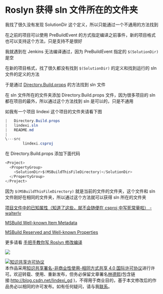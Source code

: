 # Roslyn 获得 sln 文件所在的文件夹

我找了很久没有发现 SolutionDir 这个定义，所以只能通过一个不通用的方法找到

<!--more-->
<!-- CreateTime:2019/7/22 8:57:14 -->

<!-- csdn -->

<!-- 标签：Roslyn,MSBuild,编译器 -->


在之前的项目可以使用 PreBuildEvent 的方式指定编译之前事件，新的项目格式也可以支持这个方法，只是支持不是很好

我就遇到在 Jenkins 无法编译通过，因为 PreBuildEvent 指定的 `$(SolutionDir)` 是空

在新的项目格式，找了很久都没有找到 `$(SolutionDir)` 的定义和找到运行的 sln 文件的定义的方法

于是通过 [Directory.Build.props](https://lindexi.oschina.io/lindexi/post/Roslyn-%E4%BD%BF%E7%94%A8-Directory.Build.props-%E6%96%87%E4%BB%B6%E5%AE%9A%E4%B9%89%E7%BC%96%E8%AF%91.html ) 的方法找到 sln 文件

<!-- ![](image/Roslyn 获得 sln 文件所在的文件夹/Roslyn 获得 sln 文件所在的文件夹0.png) -->

在 sln 文件所在的文件夹添加 Directory.Build.props 文件，因为很多项目的 sln 都在项目的最外，所以通过这个方法找到 sln 是可以的，只是不通用

如我有一个项目 lindexi 这个项目的文件夹请看下图

```csharp
|   Directory.Build.props
|   lindexi.sln
|   README.md
|
\---src
        lindexi.csproj
```

在 Directory.Build.props 添加下面代码

```csharp
<Project>
  <PropertyGroup>
    <SolutionDir>$(MSBuildThisFileDirectory)</SolutionDir>
  </PropertyGroup>
</Project>

```

因为 `$(MSBuildThisFileDirectory)` 就是当前的文件的文件夹，这个文件和 sln 文件刚好在相同的文件夹，所以通过这个方法就可以获得 sln 所在的文件夹

[项目文件中的已知属性（知道了这些，就不会随便在 csproj 中写死常量啦） - walterlv](https://blog.walterlv.com/post/known-properties-in-csproj.html )

[MSBuild Well-known Item Metadata](https://docs.microsoft.com/en-us/visualstudio/msbuild/msbuild-well-known-item-metadata?view=vs-2017 )

[MSBuild Reserved and Well-known Properties](https://docs.microsoft.com/en-us/visualstudio/msbuild/msbuild-reserved-and-well-known-properties?view=vs-2017 )

更多请看 [手把手教你写 Roslyn 修改编译](https://lindexi.oschina.io/lindexi/post/roslyn.html )

![](http://image.acmx.xyz/lindexi%2F2019123205745682)

<a rel="license" href="http://creativecommons.org/licenses/by-nc-sa/4.0/"><img alt="知识共享许可协议" style="border-width:0" src="https://licensebuttons.net/l/by-nc-sa/4.0/88x31.png" /></a><br />本作品采用<a rel="license" href="http://creativecommons.org/licenses/by-nc-sa/4.0/">知识共享署名-非商业性使用-相同方式共享 4.0 国际许可协议</a>进行许可。欢迎转载、使用、重新发布，但务必保留文章署名[林德熙](http://blog.csdn.net/lindexi_gd)(包含链接:http://blog.csdn.net/lindexi_gd )，不得用于商业目的，基于本文修改后的作品务必以相同的许可发布。如有任何疑问，请与我[联系](mailto:lindexi_gd@163.com)。  
